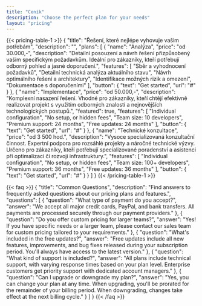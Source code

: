 ```yaml
---
title: "Ceník"
description: "Choose the perfect plan for your needs"
layout: "pricing"
---
```


{{< pricing-table-1 >}}
{
    "title": "Řešení, které nejlépe vyhovuje vašim potřebám",
    "description": "",
    "plans": [
        {
            "name": "Analýza",
            "price": "od 30.000,-",
            "description": "Detailní posouzení a návrh řešení přizpůsobený vašim specifickým požadavkům. Ideální pro zákazníky, kteří potřebují odborný pohled a jasné doporučení.",
            "features": [
                "Sběr a vyhodnocení požadavků",
                "Detailní technická analýza aktuálního stavu",
                "Návrh optimálního řešení a architektury",
                "Identifikace možných rizik a omezení",
                "Dokumentace s doporučeními"
            ],
            "button": {
                "text": "Get started",
                "url": "#"
            }
        },
        {
            "name": "Implementace",
            "price": "od 50.000,-",
            "description": "Komplexní nasazení řešení. Vhodné pro zákazníky, kteří chtějí efektivně realizovat projekt s využitím odborných znalostí a nejnovějších technologických postupů.",
            "featured": true,
            "features": [
                "Individual configuration",
                "No setup, or hidden fees",
                "Team size: 10 developers",
                "Premium support: 24 months",
                "Free updates: 24 months"
            ],
            "button": {
                "text": "Get started",
                "url": "#"
            }
        },
        {
            "name": "Technické konzultace",
            "price": "od 3 500 hod.",
            "description": "Vysoce specializovaná konzultační činnost. Expertní podpora pro rozsáhlé projekty a náročné technické výzvy. Určeno pro zákazníky, kteří potřebují specializované poradenství a asistenci při optimalizaci či rozvoji infrastruktury.",
            "features": [
                "Individual configuration",
                "No setup, or hidden fees",
                "Team size: 100+ developers",
                "Premium support: 36 months",
                "Free updates: 36 months"
            ],
            "button": {
                "text": "Get started",
                "url": "#"
            }
        }
    ]
}
{{< /pricing-table-1 >}}
<!--
<div class="mt-16"></div>

{{< pricing-table-2 >}}
{
    "title": "Alternative Pricing Options",
    "description": "Choose a plan that best suits your business needs with our flexible pricing options.",
    "plans": [
        {
            "name": "Basic",
            "price": "19",
            "description": "Perfect for freelancers and solo developers.",
            "features": [
                "Core features included",
                "Community support",
                "Team size: 1 developer",
                "Basic analytics",
                "Monthly updates"
            ],
            "button": {
                "text": "Choose Basic",
                "url": "#"
            }
        },
        {
            "name": "Professional",
            "price": "79",
            "description": "Ideal for growing development teams.",
            "featured": true,
            "features": [
                "All Basic features",
                "Priority support",
                "Team size: up to 5 developers",
                "Advanced analytics",
                "CI/CD integration"
            ],
            "button": {
                "text": "Choose Pro",
                "url": "#"
            }
        },
        {
            "name": "Business",
            "price": "299",
            "description": "For large organizations and enterprises.",
            "features": [
                "All Pro features",
                "24/7 dedicated support",
                "Unlimited team size",
                "Custom integrations",
                "SLA guarantee"
            ],
            "button": {
                "text": "Choose Business",
                "url": "#"
            }
        }
    ]
}
{{< /pricing-table-2 >}}
-->
{{< faq >}}
{
    "title": "Common Questions",
    "description": "Find answers to frequently asked questions about our pricing plans and features.",
    "questions": [
        {
            "question": "What type of payment do you accept?",
            "answer": "We accept all major credit cards, PayPal, and bank transfers. All payments are processed securely through our payment providers."
        },
        {
            "question": "Do you offer custom pricing for larger teams?",
            "answer": "Yes! If you have specific needs or a larger team, please contact our sales team for custom pricing tailored to your requirements."
        },
        {
            "question": "What's included in the free updates?",
            "answer": "Free updates include all new features, improvements, and bug fixes released during your subscription period. You'll always have access to the latest version."
        },
        {
            "question": "What kind of support is included?",
            "answer": "All plans include technical support, with varying response times based on your plan level. Enterprise customers get priority support with dedicated account managers."
        },
        {
            "question": "Can I upgrade or downgrade my plan?",
            "answer": "Yes, you can change your plan at any time. When upgrading, you'll be prorated for the remainder of your billing period. When downgrading, changes take effect at the next billing cycle."
        }
    ]
}
{{< /faq >}}
